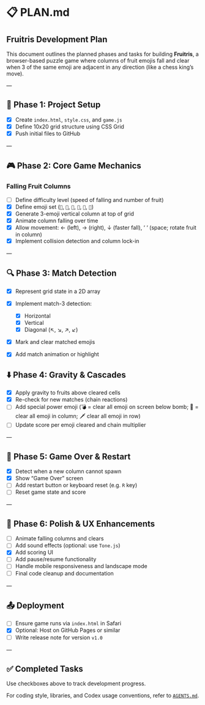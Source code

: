 # 📋 PLAN.md

## Fruitris Development Plan

This document outlines the planned phases and tasks for building **Fruitris**, a browser-based puzzle game where columns of fruit emojis fall and clear when 3 of the same emoji are adjacent in any direction (like a chess king’s move).

—

## 🧱 Phase 1: Project Setup

- [x] Create `index.html`, `style.css`, and `game.js`
- [x] Define 10x20 grid structure using CSS Grid
- [x] Push initial files to GitHub

—

## 🎮 Phase 2: Core Game Mechanics

### Falling Fruit Columns
- [ ] Define difficulty level (speed of falling and number of fruit)
- [x] Define emoji set (`🍓`, `🍌`, `🍇`, `🍍`, `🍏`, `🍒`)
- [x] Generate 3-emoji vertical column at top of grid
- [x] Animate column falling over time
- [x] Allow movement: ← (left), → (right), ↓ (faster fall), ‘ ‘ (space; rotate fruit in column)
- [x] Implement collision detection and column lock-in

—

## 🔍 Phase 3: Match Detection

- [x] Represent grid state in a 2D array
- [x] Implement match-3 detection:
  - [x] Horizontal
  - [x] Vertical
  - [x] Diagonal (↖, ↘, ↗, ↙)
- [x] Mark and clear matched emojis
- [x] Add match animation or highlight


## ⬇️ Phase 4: Gravity & Cascades

- [x] Apply gravity to fruits above cleared cells
- [x] Re-check for new matches (chain reactions)
- [ ] Add special power emoji (💣 = clear all emoji on screen below bomb; 🏹 = clear all emoji in column; 🗡️ clear all emoji in row)
- [ ] Update score per emoji cleared and chain multiplier

—

## 🚨 Phase 5: Game Over & Restart

- [x] Detect when a new column cannot spawn
- [x] Show “Game Over” screen
- [ ] Add restart button or keyboard reset (e.g. `R` key)
- [ ] Reset game state and score

—

## 🧪 Phase 6: Polish & UX Enhancements

- [ ] Animate falling columns and clears
- [ ] Add sound effects (optional: use `Tone.js`)
- [x] Add scoring UI
- [ ] Add pause/resume functionality
- [ ] Handle mobile responsiveness and landscape mode
- [ ] Final code cleanup and documentation

—

## 📤 Deployment

- [ ] Ensure game runs via `index.html` in Safari
- [x] Optional: Host on GitHub Pages or similar
- [ ] Write release note for version `v1.0`

—

## ✅ Completed Tasks

Use checkboxes above to track development progress.

For coding style, libraries, and Codex usage conventions, refer to [`AGENTS.md`](./AGENTS.md).
